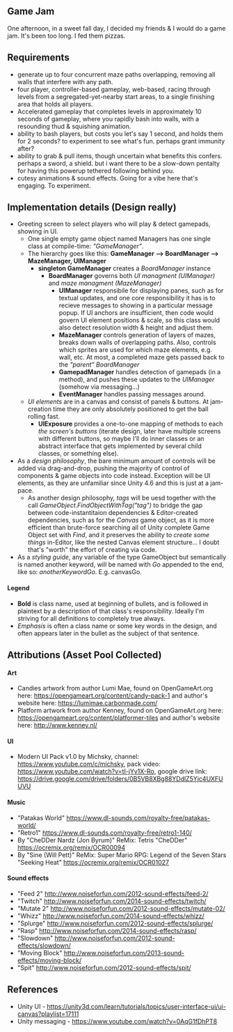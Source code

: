 ## Game Jam

One afternoon, in a sweet fall day, I decided my friends & I would do a game jam. It's been too long. I fed them pizzas.

## Requirements

* generate up to four concurrent maze paths overlapping, removing all walls that interfere with any path.
* four player, controller-based gameplay, web-based, racing through levels from a segregated-yet-nearby start areas, to a single finishing area that holds all players.
* Accelerated gameplay that completes levels in approximately 10 seconds of gameplay, where you rapidly bash into walls, with a resounding thud & squishing animation.
* ability to bash players, but costs you let's say 1 second, and holds them for 2 seconds? to experiment to see what's fun. perhaps grant immunity after? 
* ability to grab & pull items, though uncertain what benefits this confers. perhaps a sword, a shield. but i want there to be a slow-down pentalty for having this powerup tethered following behind you.
* cutesy animations & sound effects. Going for a vibe here that's engaging. To experiment.


## Implementation details (Design really)

* Greeting screen to select players who will play & detect gamepads, showing in UI.
    * One single empty game object named Managers has one single class at compile-time: *"GameManager"*.
    * The hierarchy goes like this:  **GameManager --> BoardManager --> MazeManager, UIManager**
        * **singleton GameManager** creates a *BoardManager* instance 
            * **BoardManager** governs both *UI managment (UIManager)* and *maze managment (MazeManager)*
                * **UIManager** responsibile for displaying panes, such as for textual updates, and one core responsibility it has is to recieve messages to showing in a particular message popup. If UI anchors are insufficient, then code would govern UI element positions & scale, so this class would also detect resolution width & height and adjust them.
                * **MazeManager** controls generation of layers of mazes, breaks down walls of overlapping paths. Also, controls which sprites are used for which maze elements, e.g. wall, etc.  At most, a completed maze gets passed back to the *"parent" BoardManager*
                * **GamepadManager** handles detection of gamepads (in a method), and pushes these updates to the *UIManager* (somehow via messaging...)
                * **EventManager** handles passing messages around.
    * _UI elements_ are in a canvas and consist of panels & buttons. At jam-creation time they are only absolutely positioned to get the ball rolling fast. 
        * **UIExposure** provides a one-to-one mapping of methods to each _the screen's buttons_ (iterate design, later have multiple screens with different buttons, so maybe I'll do inner classes or an abstract interface that gets implemented by several child classes, or something else).
* As a *design philosophy*, the bare minimum amount of controls will be added via drag-and-drop, pushing the majority of control of components & game objects into code instead. Exception will be UI elements, as they are unfamiliar since Unity 4.6 and this is just at a jam-pace.
    * As another design philosophy, _tags_ will be uesd together with the call _GameObject.FindObjectWithTag("tag")_ to bridge the gap between code-instantitaion dependencies & Editor-created dependencies, such as for the _Canvas_ game object, as it is more efficient than brute-force searching all of Unity complete Game Object set with _Find_, and it preserves the ability to _create some things_ in-Editor, like the nested Canvas element structure... I doubt that's "worth" the effort of creating via code.
* As a *styling guide*, any variable of the type GameObject but semantically is named another keyword, will be named with _Go_ appended to the end, like so: _anotherKeywordGo_. E.g. canvasGo.


#### Legend
* **Bold** is class name, used at beginning of bullets, and is followed in plaintext by a description of that class's responsibility. Ideally I'm striving for all definitions to completely true always.
* *Emphasis* is often a class name or some key words in the design, and often appears later in the bullet as the subject of that sentence.


## Attributions (Asset Pool Collected)

#### Art

* Candies artwork from author Lumi Mae, found on OpenGameArt.org here: https://opengameart.org/content/candy-pack-1 and author's website here: https://lumimae.carbonmade.com/
* Platform artwork from author Kenney, found on OpenGameArt.org here: https://opengameart.org/content/platformer-tiles and author's website here: http://www.kenney.nl/

#### UI

* Modern UI Pack v1.0 by Michsky, channel: https://www.youtube.com/c/michsky, pack video: https://www.youtube.com/watch?v=tI-jYv1X-Ro, google drive link: https://drive.google.com/drive/folders/0B5VB8XBg88YDdlZ5Yjc4UXFUUVU

#### Music

* "Patakas World" https://www.dl-sounds.com/royalty-free/patakas-world/
* "Retro1" https://www.dl-sounds.com/royalty-free/retro1-140/
* By "CheDDer Nardz (Jon Byrum)" ReMix: Tetris "CheDDer"  https://ocremix.org/remix/OCR00094
* By "Sine (Will Pett)" ReMix: Super Mario RPG: Legend of the Seven Stars "Seeking Heat"  https://ocremix.org/remix/OCR01027

#### Sound effects

* "Feed 2" http://www.noiseforfun.com/2012-sound-effects/feed-2/
* "Twitch" http://www.noiseforfun.com/2014-sound-effects/twitch/ 
* "Mutate 2" http://www.noiseforfun.com/2012-sound-effects/mutate-02/
* "Whizz"  http://www.noiseforfun.com/2014-sound-effects/whizz/
* "Splurge" http://www.noiseforfun.com/2012-sound-effects/splurge/
* "Rasp" http://www.noiseforfun.com/2014-sound-effects/rasp/ 
* "Slowdown" http://www.noiseforfun.com/2012-sound-effects/slowdown/
* "Moving Block" http://www.noiseforfun.com/2013-sound-effects/moving-block/
* "Spit" http://www.noiseforfun.com/2012-sound-effects/spit/ 


## References

* Unity UI - https://unity3d.com/learn/tutorials/topics/user-interface-ui/ui-canvas?playlist=17111
* Unity messaging - https://www.youtube.com/watch?v=0AqG1fDhPT8 